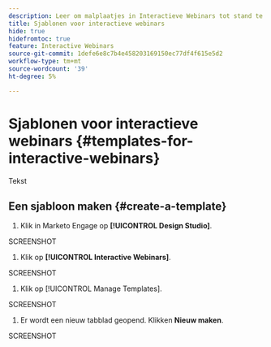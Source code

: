 ```yaml
---
description: Leer om malplaatjes in Interactieve Webinars tot stand te brengen en uit te voeren.
title: Sjablonen voor interactieve webinars
hide: true
hidefromtoc: true
feature: Interactive Webinars
source-git-commit: 1defe6e8c7b4e458203169150ec77df4f615e5d2
workflow-type: tm+mt
source-wordcount: '39'
ht-degree: 5%

---
```


# Sjablonen voor interactieve webinars {#templates-for-interactive-webinars}

Tekst

## Een sjabloon maken {#create-a-template}

1. Klik in Marketo Engage op **[!UICONTROL Design Studio]**.

SCREENSHOT

1. Klik op **[!UICONTROL Interactive Webinars]**.

SCREENSHOT

1. Klik op [!UICONTROL Manage Templates].

SCREENSHOT

1. Er wordt een nieuw tabblad geopend. Klikken **Nieuw maken**.

SCREENSHOT
